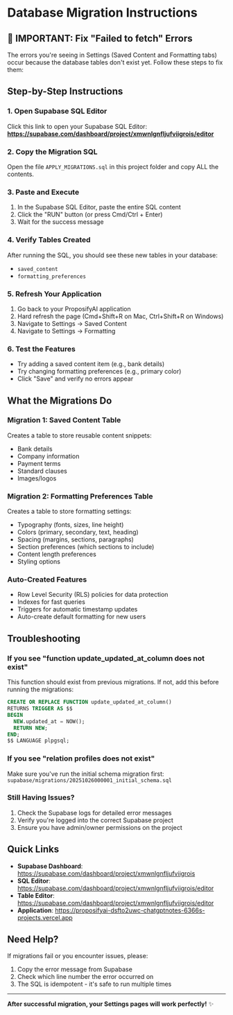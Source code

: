 # Database Migration Instructions

## 🚨 IMPORTANT: Fix "Failed to fetch" Errors

The errors you're seeing in Settings (Saved Content and Formatting tabs) occur because the database tables don't exist yet. Follow these steps to fix them:

## Step-by-Step Instructions

### 1. Open Supabase SQL Editor
Click this link to open your Supabase SQL Editor:
**https://supabase.com/dashboard/project/xmwnlgnfljufviigrois/editor**

### 2. Copy the Migration SQL
Open the file `APPLY_MIGRATIONS.sql` in this project folder and copy ALL the contents.

### 3. Paste and Execute
1. In the Supabase SQL Editor, paste the entire SQL content
2. Click the "RUN" button (or press Cmd/Ctrl + Enter)
3. Wait for the success message

### 4. Verify Tables Created
After running the SQL, you should see these new tables in your database:
- `saved_content`
- `formatting_preferences`

### 5. Refresh Your Application
1. Go back to your ProposifyAI application
2. Hard refresh the page (Cmd+Shift+R on Mac, Ctrl+Shift+R on Windows)
3. Navigate to Settings → Saved Content
4. Navigate to Settings → Formatting

### 6. Test the Features
- Try adding a saved content item (e.g., bank details)
- Try changing formatting preferences (e.g., primary color)
- Click "Save" and verify no errors appear

## What the Migrations Do

### Migration 1: Saved Content Table
Creates a table to store reusable content snippets:
- Bank details
- Company information
- Payment terms
- Standard clauses
- Images/logos

### Migration 2: Formatting Preferences Table
Creates a table to store formatting settings:
- Typography (fonts, sizes, line height)
- Colors (primary, secondary, text, heading)
- Spacing (margins, sections, paragraphs)
- Section preferences (which sections to include)
- Content length preferences
- Styling options

### Auto-Created Features
- Row Level Security (RLS) policies for data protection
- Indexes for fast queries
- Triggers for automatic timestamp updates
- Auto-create default formatting for new users

## Troubleshooting

### If you see "function update_updated_at_column does not exist"
This function should exist from previous migrations. If not, add this before running the migrations:

```sql
CREATE OR REPLACE FUNCTION update_updated_at_column()
RETURNS TRIGGER AS $$
BEGIN
  NEW.updated_at = NOW();
  RETURN NEW;
END;
$$ LANGUAGE plpgsql;
```

### If you see "relation profiles does not exist"
Make sure you've run the initial schema migration first:
`supabase/migrations/20251026000001_initial_schema.sql`

### Still Having Issues?
1. Check the Supabase logs for detailed error messages
2. Verify you're logged into the correct Supabase project
3. Ensure you have admin/owner permissions on the project

## Quick Links

- **Supabase Dashboard**: https://supabase.com/dashboard/project/xmwnlgnfljufviigrois
- **SQL Editor**: https://supabase.com/dashboard/project/xmwnlgnfljufviigrois/editor
- **Table Editor**: https://supabase.com/dashboard/project/xmwnlgnfljufviigrois/editor
- **Application**: https://proposifyai-dsfto2uwc-chatgptnotes-6366s-projects.vercel.app

## Need Help?

If migrations fail or you encounter issues, please:
1. Copy the error message from Supabase
2. Check which line number the error occurred on
3. The SQL is idempotent - it's safe to run multiple times

---

**After successful migration, your Settings pages will work perfectly!** ✨

